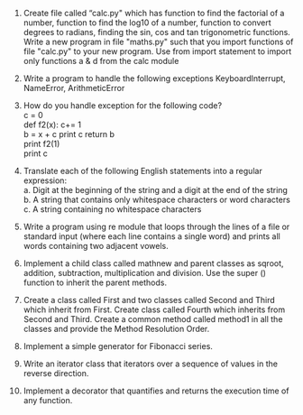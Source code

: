 1. Create file called “calc.py" which has function to find the factorial of a number, function to find the log10 of a number, function to convert degrees to radians, finding the sin, cos and tan trigonometric functions. Write a new program in file "maths.py" such that you import functions of file "calc.py" to your new program. Use from <module> import <function> statement to import only functions a & d from the calc module <br>

2. Write a program to handle the following exceptions KeyboardInterrupt, NameError, ArithmeticError <br>

3. How do you handle exception for the following code? <br>
c = 0<br>
def f2(x): c+= 1<br>
b = x + c print c return b<br>
print f2(1) <br>
print c<br>

4. Translate each of the following English statements into a regular expression:<br>
a. Digit at the beginning of the string and a digit at the end of the string<br>
b. A string that contains only whitespace characters or word characters<br>
c. A string containing no whitespace characters<br>

5. Write a program using re module that loops through the lines of a file or standard input (where each line contains a single word) and prints all words containing two adjacent vowels.<br>

6.  Implement a child class called mathnew and parent classes as sqroot, addition, subtraction, multiplication and division. Use the super () function to inherit the parent methods.<br>

7. Create a class called First and two classes called Second and Third which inherit from First. Create class called Fourth which inherits from Second and Third. Create a common method called method1 in all the classes and provide the Method Resolution Order.<br>

8. Implement a simple generator for Fibonacci series.<br>

9. Write an iterator class that iterators over a sequence of values in the reverse direction.<br>

10. Implement a decorator that quantifies and returns the execution time of any function.<br>
